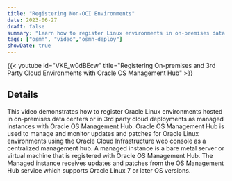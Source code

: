```yaml
---
title: "Registering Non-OCI Environments"
date: 2023-06-27
draft: false
summary: "Learn how to register Linux environments in on-premises data centers or 3rd party cloud with OS Management Hub."
tags: ["osmh", "video","osmh-deploy"]
showDate: true
---
```


{{< youtube id="VKE_w0dBEcw" title="Registering On-premises and 3rd Party Cloud Environments with Oracle OS Management Hub" >}}

## Details

This video demonstrates how to register Oracle Linux environments hosted in on-premises data centers or in 3rd party cloud deployments as managed instances with Oracle OS Management Hub. Oracle OS Management Hub is used to manage and monitor updates and patches for Oracle Linux environments using the Oracle Cloud Infrastructure web console as a centralized management hub. A managed instance is a bare metal server or virtual machine that is registered with Oracle OS Management Hub. The Managed instance receives updates and patches from the OS Management Hub service which supports Oracle Linux 7 or later OS versions.

